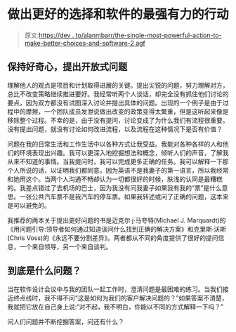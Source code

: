 # 做出更好的选择和软件的最强有力的行动

> 原文:[https://dev . to/alanmbarr/the-single-most-powerful-action-to-make-better-choices-and-software-2 agf](https://dev.to/alanmbarr/the-single-most-powerful-action-to-make-better-choices-and-software-2agf)

## 保持好奇心，提出开放式问题

理解他人的观点是项目和计划取得进展的关键。提出尖锐的问题，努力理解对方，总比不改变策略继续推进要好。我经常听两个人谈话，却完全没有抓住他们讨论的要点，因为双方都没有试图深入讨论并提出具体的问题。出现的一个例子是由于过程中的摩擦，一个团队成员发泄说做出改变的政策变得太繁重，但是这听起来像是移除整个过程。不幸的是，由于没有提问，讨论变成了为什么我们有流程很重要。没有提出问题，就没有讨论如何改进流程，以及流程在这种情况下是否有价值？

问题在我的日常生活和工作生活中以各种方式让我受益。我能对各种各样的人和他们的环境表现出兴趣。我可以更深入地挖掘想法和概念，倾听人们的声音，了解我从来不知道的事情。当我提问时，我可以完成更多正确的任务。我可以解释一下那个人所说的话，以证明我们都同意。因为英语不是我妻子的第一语言，所以我经常和她用这个。当两个人沟通不畅却认为一切都很好的时候，肤浅的认同是最糟糕的。我差点错过了去机场的巴士，因为我没有问我妻子如果我有我的“票”是什么意思。一张公共汽车票不是我汽车的停车票。如果我转述或问了正确的问题，这本来是可以避免的。

我推荐的两本关于提出更好问题的书是迈克尔·j·马夸特(Michael J. Marquardt)的《用问题引导:领导者如何通过知道该问什么找到正确的解决方案》和克里斯·沃斯(Chris Voss)的《永远不要分割差异》。两者都从不同的角度提供了很好的提问信息，一个来自领导，另一个来自谈判。

## 到底是什么问题？

当在软件设计会议中与我的团队一起工作时，澄清问题是最困难的练习。当我们接近终点线时，我不得不问“这是如何为我们的客户解决问题的？”如果答案不清楚，我就把它放在自己身上说:“对不起，我不明白，你能以不同的方式解释一下吗？”

问人们问题并不断挖掘答案，问还有什么？